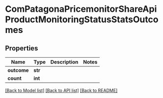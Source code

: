 # ComPatagonaPricemonitorShareApiProductMonitoringStatusStatsOutcomes

## Properties
Name | Type | Description | Notes
------------ | ------------- | ------------- | -------------
**outcome** | **str** |  | 
**count** | **int** |  | 

[[Back to Model list]](../README.md#documentation-for-models) [[Back to API list]](../README.md#documentation-for-api-endpoints) [[Back to README]](../README.md)


